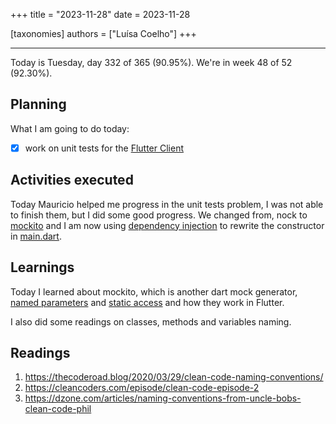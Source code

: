 +++
title = "2023-11-28"
date = 2023-11-28

[taxonomies]
authors = ["Luísa Coelho"]
+++

---

Today is Tuesday, day 332 of 365 (90.95%). We're in week 48 of 52 (92.30%).

## Planning

What I am going to do today:

- [x] work on unit tests for the [Flutter Client](https://github.com/OmnicodeSolutions/luisa_drf_flutter_client)

## Activities executed

Today Mauricio helped me progress in the unit tests problem, I was not able to finish them, but I did some good progress. We changed from, nock to [mockito](https://pub.dev/packages/mockito/install) and I am now using [dependency injection](https://medium.com/flutter-community/dependency-injection-in-flutter-f19fb66a0740) to rewrite the constructor in [main.dart](https://github.com/OmnicodeSolutions/luisa_drf_flutter_client/blob/test/mockito/lib/main.dart).

## Learnings

Today I learned about mockito, which is another dart mock generator, [named parameters](https://flutterbyexample.com/lesson/function-arguments-default-optional-named) and [static access](https://dart.dev/tools/diagnostic-messages?utm_source=dartdev&utm_medium=redir&utm_id=diagcode&utm_content=static_access_to_instance_member#static_access_to_instance_member) and how they work in Flutter.

I also did some readings on classes, methods and variables naming.

## Readings

1. https://thecoderoad.blog/2020/03/29/clean-code-naming-conventions/
2. https://cleancoders.com/episode/clean-code-episode-2
3. https://dzone.com/articles/naming-conventions-from-uncle-bobs-clean-code-phil
